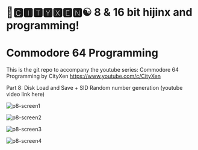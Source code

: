 # 🌆🅲🅸🆃🆈🆇🅴🅽☯️ 8 & 16 bit hijinx and programming!

# Commodore 64 Programming

This is the git repo to accompany the youtube series: Commodore 64 Programming by CityXen https://www.youtube.com/c/CityXen

Part 8: Disk Load and Save + SID Random number generation (youtube video link here)


![p8-screen1](https://github.com/cityxen/Commodore64_Programming/blob/master/Part8%20-%20Disk%20Load%20and%20Save/images/ss1-2.jpg)

![p8-screen2](https://github.com/cityxen/Commodore64_Programming/blob/master/Part8%20-%20Disk%20Load%20and%20Save/images/ss2.jpg)

![p8-screen3](https://github.com/cityxen/Commodore64_Programming/blob/master/Part8%20-%20Disk%20Load%20and%20Save/images/ss3.jpg)

![p8-screen4](https://github.com/cityxen/Commodore64_Programming/blob/master/Part8%20-%20Disk%20Load%20and%20Save/images/ss4.jpg)


